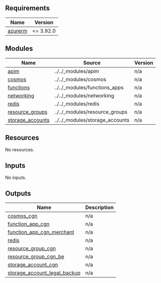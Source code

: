 <!-- markdownlint-disable -->
<!-- BEGINNING OF PRE-COMMIT-TERRAFORM DOCS HOOK -->
## Requirements

| Name | Version |
|------|---------|
| <a name="requirement_azurerm"></a> [azurerm](#requirement\_azurerm) | <= 3.92.0 |

## Modules

| Name | Source | Version |
|------|--------|---------|
| <a name="module_apim"></a> [apim](#module\_apim) | ../../_modules/apim | n/a |
| <a name="module_cosmos"></a> [cosmos](#module\_cosmos) | ../../_modules/cosmos | n/a |
| <a name="module_functions"></a> [functions](#module\_functions) | ../../_modules/functions_apps | n/a |
| <a name="module_networking"></a> [networking](#module\_networking) | ../../_modules/networking | n/a |
| <a name="module_redis"></a> [redis](#module\_redis) | ../../_modules/redis | n/a |
| <a name="module_resource_groups"></a> [resource\_groups](#module\_resource\_groups) | ../../_modules/resource_groups | n/a |
| <a name="module_storage_accounts"></a> [storage\_accounts](#module\_storage\_accounts) | ../../_modules/storage_accounts | n/a |

## Resources

No resources.

## Inputs

No inputs.

## Outputs

| Name | Description |
|------|-------------|
| <a name="output_cosmos_cgn"></a> [cosmos\_cgn](#output\_cosmos\_cgn) | n/a |
| <a name="output_function_app_cgn"></a> [function\_app\_cgn](#output\_function\_app\_cgn) | n/a |
| <a name="output_function_app_cgn_merchant"></a> [function\_app\_cgn\_merchant](#output\_function\_app\_cgn\_merchant) | n/a |
| <a name="output_redis"></a> [redis](#output\_redis) | n/a |
| <a name="output_resource_group_cgn"></a> [resource\_group\_cgn](#output\_resource\_group\_cgn) | n/a |
| <a name="output_resource_group_cgn_be"></a> [resource\_group\_cgn\_be](#output\_resource\_group\_cgn\_be) | n/a |
| <a name="output_storage_account_cgn"></a> [storage\_account\_cgn](#output\_storage\_account\_cgn) | n/a |
| <a name="output_storage_account_legal_backup"></a> [storage\_account\_legal\_backup](#output\_storage\_account\_legal\_backup) | n/a |
<!-- END OF PRE-COMMIT-TERRAFORM DOCS HOOK -->
